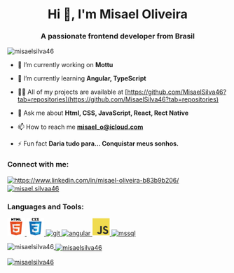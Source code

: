 <h1 align="center">Hi 👋, I'm Misael Oliveira</h1>
<h3 align="center">A passionate frontend developer from Brasil</h3>

<p align="left"> <img src="https://komarev.com/ghpvc/?username=misaelsilva46&label=Profile%20views&color=0e75b6&style=flat" alt="misaelsilva46" /> </p>

- 🔭 I’m currently working on **Mottu**

- 🌱 I’m currently learning **Angular, TypeScript**

- 👨‍💻 All of my projects are available at [https://github.com/MisaelSilva46?tab=repositories](https://github.com/MisaelSilva46?tab=repositories)

- 💬 Ask me about **Html, CSS, JavaScript, React, Rect Native**

- 📫 How to reach me **misael_o@icloud.com**

- ⚡ Fun fact **Daria tudo para… Conquistar meus sonhos.**

<h3 align="left">Connect with me:</h3>
<p align="left">
<a href="https://linkedin.com/in/misael-oliveira-b83b9b206/" target="_blank"><img align="center" src="https://raw.githubusercontent.com/rahuldkjain/github-profile-readme-generator/master/src/images/icons/Social/linked-in-alt.svg" alt="https://www.linkedin.com/in/misael-oliveira-b83b9b206/" height="30" width="40" /></a>
<a href="https://instagram.com/misael.silvaa46" target="_blank"><img align="center" src="https://raw.githubusercontent.com/rahuldkjain/github-profile-readme-generator/master/src/images/icons/Social/instagram.svg" alt="misael.silvaa46" height="30" width="40" /></a>
</p>

<h3 align="left">Languages and Tools:</h3>
<p align="left"> <a href="https://www.w3.org/html/" target="_blank" rel="noreferrer"> <img src="https://raw.githubusercontent.com/devicons/devicon/master/icons/html5/html5-original-wordmark.svg" alt="html5" width="40" height="40"/> </a> <a href="https://www.w3schools.com/css/" target="_blank" rel="noreferrer"> <img src="https://raw.githubusercontent.com/devicons/devicon/master/icons/css3/css3-original-wordmark.svg" alt="css3" width="40" height="40"/> </a> <a href="https://git-scm.com/" target="_blank" rel="noreferrer"> <img src="https://www.vectorlogo.zone/logos/git-scm/git-scm-icon.svg" alt="git" width="40" height="40"/> </a> <a href="https://angular.io" target="_blank" rel="noreferrer"> <img src="https://angular.io/assets/images/logos/angular/angular.svg" alt="angular" width="40" height="40"/> </a> <a href="https://developer.mozilla.org/en-US/docs/Web/JavaScript" target="_blank" rel="noreferrer"> <img src="https://raw.githubusercontent.com/devicons/devicon/master/icons/javascript/javascript-original.svg" alt="javascript" width="40" height="40"/> </a> <a href="https://www.microsoft.com/en-us/sql-server" target="_blank" rel="noreferrer"> <img src="https://www.svgrepo.com/show/303229/microsoft-sql-server-logo.svg" alt="mssql" width="40" height="40"/> </p>

<p><img align="left" src="https://github-readme-stats.vercel.app/api/top-langs?username=misaelsilva46&show_icons=true&locale=en&layout=compact" alt="misaelsilva46" /></p>

<p>&nbsp;<img align="center" src="https://github-readme-stats.vercel.app/api?username=misaelsilva46&show_icons=true&locale=en" alt="misaelsilva46" /></p>

<p><img align="center" src="https://github-readme-streak-stats.herokuapp.com/?user=misaelsilva46&" alt="misaelsilva46" /></p>
